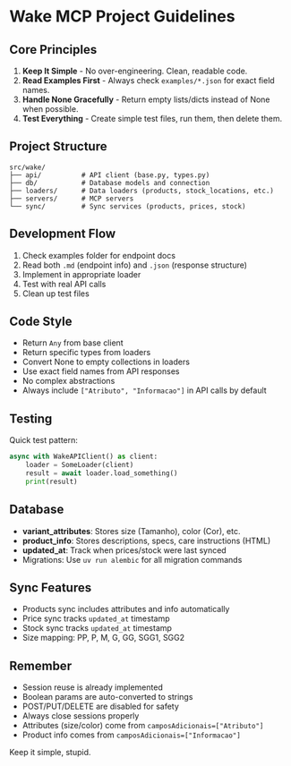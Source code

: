 # Wake MCP Project Guidelines

## Core Principles

1. **Keep It Simple** - No over-engineering. Clean, readable code.
2. **Read Examples First** - Always check `examples/*.json` for exact field names.
3. **Handle None Gracefully** - Return empty lists/dicts instead of None when possible.
4. **Test Everything** - Create simple test files, run them, then delete them.

## Project Structure

```
src/wake/
├── api/          # API client (base.py, types.py)
├── db/           # Database models and connection
├── loaders/      # Data loaders (products, stock_locations, etc.)
├── servers/      # MCP servers
└── sync/         # Sync services (products, prices, stock)
```

## Development Flow

1. Check examples folder for endpoint docs
2. Read both `.md` (endpoint info) and `.json` (response structure)
3. Implement in appropriate loader
4. Test with real API calls
5. Clean up test files

## Code Style

- Return `Any` from base client
- Return specific types from loaders
- Convert None to empty collections in loaders
- Use exact field names from API responses
- No complex abstractions
- Always include `["Atributo", "Informacao"]` in API calls by default

## Testing

Quick test pattern:
```python
async with WakeAPIClient() as client:
    loader = SomeLoader(client)
    result = await loader.load_something()
    print(result)
```

## Database

- **variant_attributes**: Stores size (Tamanho), color (Cor), etc.
- **product_info**: Stores descriptions, specs, care instructions (HTML)
- **updated_at**: Track when prices/stock were last synced
- Migrations: Use `uv run alembic` for all migration commands

## Sync Features

- Products sync includes attributes and info automatically
- Price sync tracks `updated_at` timestamp
- Stock sync tracks `updated_at` timestamp
- Size mapping: PP, P, M, G, GG, SGG1, SGG2

## Remember

- Session reuse is already implemented
- Boolean params are auto-converted to strings
- POST/PUT/DELETE are disabled for safety
- Always close sessions properly
- Attributes (size/color) come from `camposAdicionais=["Atributo"]`
- Product info comes from `camposAdicionais=["Informacao"]`

Keep it simple, stupid.